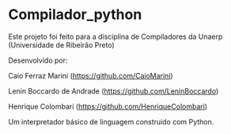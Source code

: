 # Compilador_python

Este projeto foi feito para a disciplina de Compiladores da Unaerp (Universidade de Ribeirão Preto)

Desenvolvido por:

Caio Ferraz Marini (https://github.com/CaioMarini)

Lenin Boccardo de Andrade (https://github.com/LeninBoccardo)

Henrique Colombari (https://github.com/HenriqueColombari)

Um interpretador básico de linguagem construido com Python.
